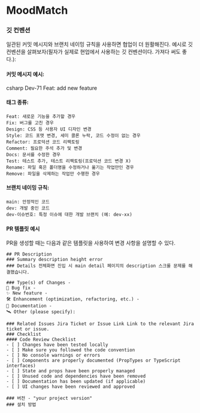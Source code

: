 # MoodMatch

### 깃 컨벤션

일관된 커밋 메시지와 브랜치 네이밍 규칙을 사용하면 협업이 더 원활해진다. 예시로 깃 컨벤션을 살펴보자(필자가 실제로 현업에서 사용하는 깃 컨벤션이다. 가져다 써도 좋다.):

#### 커밋 메시지 예시:
csharp
Dev-71 Feat: add new feature

#### 태그 종류:
```
Feat: 새로운 기능을 추가할 경우
Fix: 버그를 고친 경우
Design: CSS 등 사용자 UI 디자인 변경
Style: 코드 포맷 변경, 세미 콜론 누락, 코드 수정이 없는 경우
Refactor: 프로덕션 코드 리팩토링
Comment: 필요한 주석 추가 및 변경
Docs: 문서를 수정한 경우
Test: 테스트 추가, 테스트 리팩토링(프로덕션 코드 변경 X)
Rename: 파일 혹은 폴더명을 수정하거나 옮기는 작업만인 경우
Remove: 파일을 삭제하는 작업만 수행한 경우
```
#### 브랜치 네이밍 규칙:
```
main: 안정적인 코드
dev: 개발 중인 코드
dev-이슈번호: 특정 이슈에 대한 개발 브랜치 (예: dev-xx)
```
#### PR 템플릿 예시

PR을 생성할 때는 다음과 같은 템플릿을 사용하여 변경 사항을 설명할 수 있다.

```
## PR Description 
### Summary description height error 
### Details 전체화면 진입 시 main detail 페이지의 description 스크롤 문제를 해결했습니다. 

### Type(s) of Changes - 
🐛 Bug fix - 
✨ New feature - 
🛠️ Enhancement (optimization, refactoring, etc.) - 
📖 Documentation - 
🛰️ Other (please specify): 

### Related Issues Jira Ticket or Issue Link Link to the relevant Jira ticket or issue. 
### Checklist 
#### Code Review Checklist 
- [ ] Changes have been tested locally 
- [ ] Make sure you followed the code convention 
- [ ] No console warnings or errors 
- [ ] Components are properly documented (PropTypes or TypeScript interfaces) 
- [ ] State and props have been properly managed 
- [ ] Unused code and dependencies have been removed 
- [ ] Documentation has been updated (if applicable) 
- [ ] UI changes have been reviewed and approved 

### 버전 - "your project version"
### 설치 방법 
